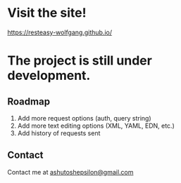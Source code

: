 # Visit the site!

https://resteasy-wolfgang.github.io/

# The project is still under development. 
## Roadmap
1. Add more request options (auth, query string)
2. Add more text editing options (XML, YAML, EDN, etc.)
3. Add history of requests sent

## Contact
Contact me at ashutoshepsilon@gmail.com

